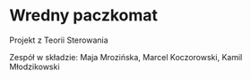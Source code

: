 # Wredny paczkomat
Projekt z Teorii Sterowania

Zespół w składzie: Maja Mrozińska, Marcel Koczorowski, Kamil Młodzikowski
